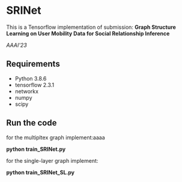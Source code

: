# SRINet

This is a Tensorflow implementation of submission: <b>Graph Structure Learning on User Mobility Data for Social Relationship
Inference</b>


<i>AAAI'23</i>



## Requirements
  * Python 3.8.6
  * tensorflow 2.3.1
  * networkx
  * numpy
  * scipy
## Run the code

for the multipltex graph implement:aaaa

**python train_SRINet.py** 

for the  single-layer graph implement:

**python train_SRINet_SL.py** 
